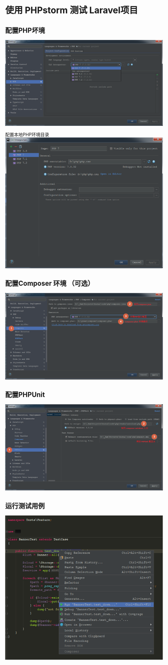使用 PHPstorm 测试 Laravel项目
===============

配置PHP坏境
---------------
![alt text](images/phpstorm1.png)

配置本地PHP环境目录
![alt text](images/phpstorm2.png)


配置Composer 环境 （可选）
---------------
![alt text](images/phpstorm3.png)


配置PHPUnit
---------------
![alt text](images/phpstorm4.png)

运行测试用例
---------------
![alt text](images/phpstorm5.png)